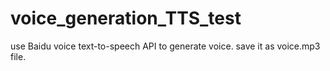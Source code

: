 # voice_generation_TTS_test

use Baidu voice text-to-speech API to generate voice. save it as voice.mp3 file. 
